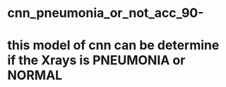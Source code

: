# cnn_pneumonia_or_not_acc_90-
# this model of cnn can be determine if the Xrays is PNEUMONIA or NORMAL
